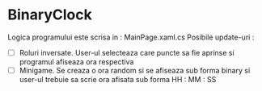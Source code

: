 # BinaryClock
Logica programului este scrisa in : MainPage.xaml.cs
Posibile update-uri :
- [ ] Roluri inversate. User-ul selecteaza care puncte sa fie aprinse si programul afiseaza ora respectiva
- [ ] Minigame. Se creaza o ora random si se afiseaza sub forma binary si user-ul trebuie sa scrie ora afisata sub forma HH : MM : SS
